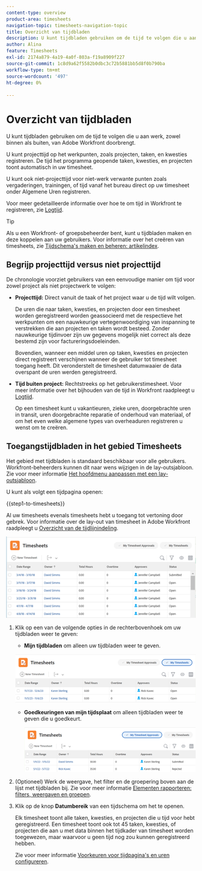 ```yaml
---
content-type: overview
product-area: timesheets
navigation-topic: timesheets-navigation-topic
title: Overzicht van tijdbladen
description: U kunt tijdbladen gebruiken om de tijd te volgen die u aan werk, zowel binnen als buiten, van Adobe Workfront doorbrengt.
author: Alina
feature: Timesheets
exl-id: 2174a879-4a19-4a0f-803a-f19a8909f227
source-git-commit: 1c8d9a62f5582b0dbc3c72b5881bb5d8f0b790ba
workflow-type: tm+mt
source-wordcount: '497'
ht-degree: 0%

---
```


# Overzicht van tijdbladen

<!-- Audited: 12/2023 -->

U kunt tijdbladen gebruiken om de tijd te volgen die u aan werk, zowel binnen als buiten, van Adobe Workfront doorbrengt.

U kunt projecttijd op het werkpunten, zoals projecten, taken, en kwesties registreren. De tijd het programma geopende taken, kwesties, en projecten toont automatisch in uw timesheet.

U kunt ook niet-projecttijd voor niet-werk verwante punten zoals vergaderingen, trainingen, of tijd vanaf het bureau direct op uw timesheet onder Algemene Uren registreren.

Voor meer gedetailleerde informatie over hoe te om tijd in Workfront te registreren, zie [Logtijd](../../timesheets/create-and-manage-timesheets/log-time.md).

>[!TIP]
>
>Als u een Workfront- of groepsbeheerder bent, kunt u tijdbladen maken en deze koppelen aan uw gebruikers. Voor informatie over het creëren van timesheets, zie [Tijdschema&#39;s maken en beheren: artikelindex](../create-and-manage-timesheets/create-and-manage-timesheets.md).


## Begrijp projecttijd versus niet projecttijd

De chronologie voorziet gebruikers van een eenvoudige manier om tijd voor zowel project als niet projectwerk te volgen:

* **Projecttijd:** Direct vanuit de taak of het project waar u de tijd wilt volgen.

  De uren die naar taken, kwesties, en projecten door een timesheet worden geregistreerd worden geassocieerd met de respectieve het werkpunten om een nauwkeurige vertegenwoordiging van inspanning te verstrekken die aan projecten en taken wordt besteed. Zonder nauwkeurige tijdinvoer zijn uw gegevens mogelijk niet correct als deze bestemd zijn voor factureringsdoeleinden.

  Bovendien, wanneer een middel uren op taken, kwesties en projecten direct registreert verschijnen wanneer de gebruiker tot timesheet toegang heeft. Dit veronderstelt de timesheet datumwaaier de data overspant de uren werden geregistreerd.

* **Tijd buiten project:** Rechtstreeks op het gebruikerstimesheet. Voor meer informatie over het bijhouden van de tijd in Workfront raadpleegt u   [Logtijd](../../timesheets/create-and-manage-timesheets/log-time.md).

  Op een timesheet kunt u vakantieuren, zieke uren, doorgebrachte uren in transit, uren doorgebrachte reparatie of onderhoud van materiaal, of om het even welke algemene types van overheaduren registreren u wenst om te creëren.

## Toegangstijdbladen in het gebied Timesheets

Het gebied met tijdbladen is standaard beschikbaar voor alle gebruikers. Workfront-beheerders kunnen dit naar wens wijzigen in de lay-outsjabloon. Zie voor meer informatie [Het hoofdmenu aanpassen met een lay-outsjabloon](/help/quicksilver/administration-and-setup/customize-workfront/use-layout-templates/customize-main-menu.md).

U kunt als volgt een tijdpagina openen:

{{step1-to-timesheets}}

Al uw timesheets evenals timesheets hebt u toegang tot vertoning door gebrek. Voor informatie over de lay-out van timesheet in Adobe Workfront raadpleegt u [Overzicht van de tijdlijnindeling](../../timesheets/timesheets/timesheet-layout.md).

![](assets/all-timesheets-list-nwe-350x68.png)

1. Klik op een van de volgende opties in de rechterbovenhoek om uw tijdbladen weer te geven:

   * **Mijn tijdbladen** om alleen uw tijdbladen weer te geven.

   ![](assets/my-timesheets-list-various-statuses-nwe-350x60.png)

   * **Goedkeuringen van mijn tijdsplaat** om alleen tijdbladen weer te geven die u goedkeurt.

     ![](assets/timesheets-i-approve-list-with0filters-new-nwe-350x61.png)


1. (Optioneel) Werk de weergave, het filter en de groepering boven aan de lijst met tijdbladen bij. Zie voor meer informatie [Elementen rapporteren: filters, weergaven en groepen](../../reports-and-dashboards/reports/reporting-elements/reporting-elements-overview.md).

1. Klik op de knop **Datumbereik** van een tijdschema om het te openen.

   Elk timesheet toont alle taken, kwesties, en projecten die u tijd voor hebt geregistreerd. Een timesheet toont ook tot 45 taken, kwesties, of projecten die aan u met data binnen het tijdkader van timesheet worden toegewezen, maar waarvoor u geen tijd nog zou kunnen geregistreerd hebben.

   Zie voor meer informatie [Voorkeuren voor tijdpagina&#39;s en uren configureren](../../administration-and-setup/set-up-workfront/configure-timesheets-schedules/timesheet-and-hour-preferences.md).
